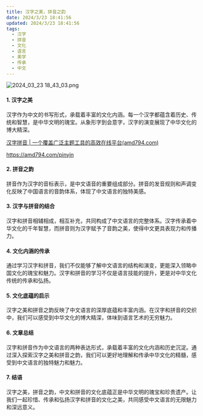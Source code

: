 ```yaml
---
title: 汉字之美，拼音之韵
date: 2024/3/23 18:41:56
updated: 2024/3/23 18:41:56
tags:
  - 汉字
  - 拼音
  - 文化
  - 语言
  - 美学
  - 传承
  - 中文
---
```



<img src="https://static.amd794.com/blog/images/2024_03_23 18_43_03.png@blog" title="2024_03_23 18_43_03.png" alt="2024_03_23 18_43_03.png"/>

#### 1. 汉字之美

汉字作为中文的书写形式，承载着丰富的文化内涵。每一个汉字都蕴含着历史、传统和智慧，是中华文明的瑰宝。从象形字到会意字，汉字的演变展现了中华文化的博大精深。

[汉字拼音 | 一个覆盖广泛主题工具的高效在线平台(amd794.com)](https://amd794.com/pinyin)

https://amd794.com/pinyin

#### 2. 拼音之韵

拼音作为汉字的音标表示，是中文语音的重要组成部分。拼音的发音规则和声调变化反映了中国语言的音韵体系，体现了中文语言的独特美感。

#### 3. 汉字与拼音的结合

汉字和拼音相辅相成，相互补充，共同构成了中文语言的完整体系。汉字传承着中华文化的千年智慧，而拼音则为汉字赋予了音韵之美，使得中文更具表现力和传播力。

#### 4. 文化内涵的传承

通过学习汉字和拼音，我们不仅能够了解中文语言的结构和演变，更能深入领略中国文化的瑰宝和魅力。汉字和拼音的学习不仅是语言技能的提升，更是对中华文化传统的传承和弘扬。

#### 5. 文化底蕴的启示

汉字之美和拼音之韵反映了中文语言的深厚底蕴和丰富内涵。在汉字和拼音的交织中，我们可以感受到中华文化的博大精深，体味到语言艺术的无穷魅力。

#### 6. 文章总结

汉字和拼音作为中文语言的两种表达形式，承载着丰富的文化内涵和历史沉淀。通过深入探索汉字之美和拼音之韵，我们可以更好地理解和传承中华文化的精髓，感受到中文语言的独特魅力和魅力。

#### 7. 结语

汉字之美，拼音之韵，中文和拼音的文化底蕴正是中华文明的瑰宝和珍贵遗产。让我们一起珍惜、传承和弘扬汉字和拼音的文化之美，共同感受中文语言的无限魅力和深远意义。